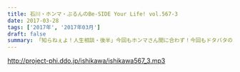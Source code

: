 ```yaml
---
title: 石川・ホンマ・ぶるんのBe-SIDE Your Life! vol.567-3
date: 2017-03-28
tags: ['2017年', '2017年03月']
draft: false
summary: 「知らねぇよ！人生相談・後半」今回もホンマさん間に合わず！今回もドタバタのビーサイでした。SAITO
---
```


http://project-phi.ddo.jp/ishikawa/ishikawa567_3.mp3
